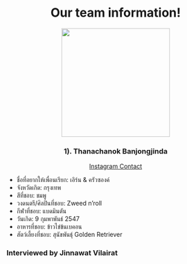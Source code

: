 <h1 align="center">
 Our team information!
</h1>

<p align="center">
  <img src="https://user-images.githubusercontent.com/100924535/185970557-f8dae058-eb03-4396-ae17-3054decf5ba0.jpg" width="250" height="250">
</p>

<h3 align="center">
 1). Thanachanok Banjongjinda
</h3>

<p align="center">
   <a href="https://instagram.com/arenleys?igshid=YmMyMTA2M2Y=">Instagram Contact</a>
</p>
 
 - ชื่อที่อยากให้เพื่อนเรียก: เอิร์น & ครัวซองค์
 - จังหวัดเกิด: กรุงเทพ
 - สีที่ชอบ: ชมพู
 - วงดนตรี/ศิลปินที่ชอบ: Zweed n’roll
 - กีฬาที่ชอบ: แบดมินตัน
 - วันเกิด: 9 กุมพาพันธ์ 2547
 - อาหารที่ชอบ: ข้าวไข่ข้นเบคอน
 - สัตว์เลี้ยงที่ชอบ: สุนัขพันธุ์ Golden Retriever

<h3 align="left">
 Interviewed by Jinnawat Vilairat
</h3>

<h1>
</h1>

